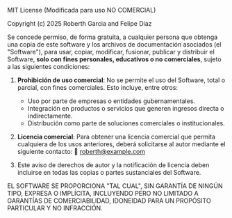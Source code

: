 MIT License (Modificada para uso NO COMERCIAL)

Copyright (c) 2025 Roberth Garcia and Felipe Diaz

Se concede permiso, de forma gratuita, a cualquier persona que obtenga una copia de este software y los archivos de documentación asociados (el "Software"), para usar, copiar, modificar, fusionar, publicar y distribuir el Software, **solo con fines personales, educativos o no comerciales**, sujeto a las siguientes condiciones:

1. **Prohibición de uso comercial**: 
   No se permite el uso del Software, total o parcial, con fines comerciales. Esto incluye, entre otros:
   - Uso por parte de empresas o entidades gubernamentales.
   - Integración en productos o servicios que generen ingresos directa o indirectamente.
   - Distribución como parte de soluciones comerciales o institucionales.

2. **Licencia comercial**: 
   Para obtener una licencia comercial que permita cualquiera de los usos anteriores, deberá solicitarse al autor mediante el siguiente contacto:
   📧 roberth@example.com

3. Este aviso de derechos de autor y la notificación de licencia deben incluirse en todas las copias o partes sustanciales del Software.

EL SOFTWARE SE PROPORCIONA "TAL CUAL", SIN GARANTÍA DE NINGÚN TIPO, EXPRESA O IMPLÍCITA, INCLUYENDO PERO NO LIMITADO A GARANTÍAS DE COMERCIABILIDAD, IDONEIDAD PARA UN PROPÓSITO PARTICULAR Y NO INFRACCIÓN.

